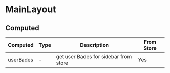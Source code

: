 # MainLayout

## Computed

<!-- @vuese:MainLayout:computed:start -->
|Computed|Type|Description|From Store|
|---|---|---|---|
|userBades|-|get user Bades for sidebar from store|Yes|

<!-- @vuese:MainLayout:computed:end -->


